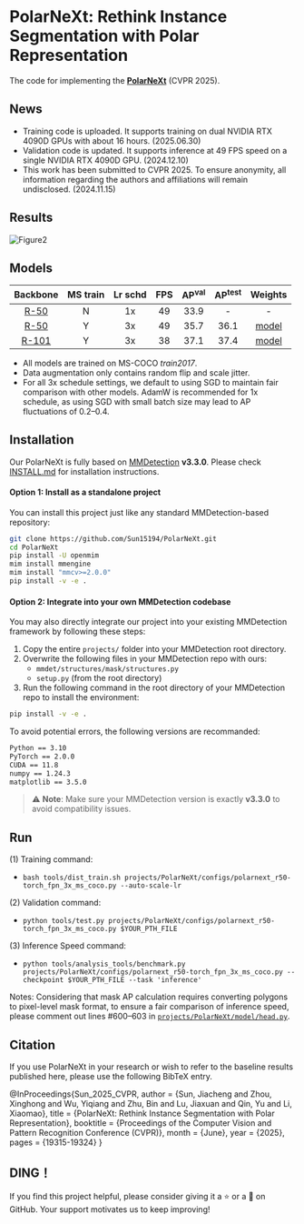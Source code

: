 # **PolarNeXt: Rethink Instance Segmentation with Polar Representation**

The code for implementing the [**PolarNeXt**](https://openaccess.thecvf.com/content/CVPR2025/html/Sun_PolarNeXt_Rethink_Instance_Segmentation_with_Polar_Representation_CVPR_2025_paper.html) (CVPR 2025). 


## News
- Training code is uploaded. It supports training on dual NVIDIA RTX 4090D GPUs with about 16 hours. (2025.06.30)
- Validation code is updated. It supports inference at 49 FPS speed on a single NVIDIA RTX 4090D GPU. (2024.12.10)
- This work has been submitted to CVPR 2025. To ensure anonymity, all information regarding the authors and affiliations will remain undisclosed. (2024.11.15)


## Results
![Figure2](imgs/Figure2.jpg)

## Models

| Backbone | MS train | Lr schd | FPS  | AP<sup>val</sup> | AP<sup>test</sup> |        Weights         |
| :------: | :------: | :-----: | :--: | :--------------: | :---------------: | :--------------------: |
|   [R-50](projects/PolarNeXt/configs/polarnext_r50-torch_fpn_1x_coco.py)   |    N     |   1x    |  49  |       33.9       |         -         |           -            |
|   [R-50](projects/PolarNeXt/configs/polarnext_r50-torch_fpn_3x_ms_coco.py)   |    Y     |   3x    |  49  |       35.7       |       36.1        | [model](https://pan.baidu.com/s/1LShE7EbeBsuK77I0hcSHbw?pwd=lyrn) |
|  [R-101](projects/PolarNeXt/configs/polarnext_r101-torch_fpn_3x_ms_coco.py)   |    Y     |   3x    |  38  |       37.1       |       37.4        | [model](https://pan.baidu.com/s/1yXuZ01CQvnSeQNtzDOQYsA?pwd=lyrn) |

- All models are trained on MS-COCO *train2017*.
- Data augmentation only contains random flip and scale jitter.
- For all 3x schedule settings, we default to using SGD to maintain fair comparison with other models. AdamW is recommended for 1x schedule, as using SGD with small batch size may lead to AP fluctuations of 0.2–0.4.

## Installation

Our PolarNeXt is fully based on [MMDetection](https://github.com/open-mmlab/mmdetection) **v3.3.0**. Please check [INSTALL.md](https://mmdetection.readthedocs.io/en/latest/get_started.html) for installation instructions.

#### Option 1: Install as a standalone project

You can install this project just like any standard MMDetection-based repository:

```bash
git clone https://github.com/Sun15194/PolarNeXt.git
cd PolarNeXt
pip install -U openmim
mim install mmengine
mim install "mmcv>=2.0.0"
pip install -v -e .
```

#### Option 2: Integrate into your own MMDetection codebase

You may also directly integrate our project into your existing MMDetection framework by following these steps:

1. Copy the entire `projects/` folder into your MMDetection root directory.
2. Overwrite the following files in your MMDetection repo with ours:
   - `mmdet/structures/mask/structures.py`
   - `setup.py` (from the root directory)
3. Run the following command in the root directory of your MMDetection repo to install the environment:

```bash
pip install -v -e .
```


To avoid potential errors, the following versions are recommanded:

```bash
Python == 3.10
PyTorch == 2.0.0
CUDA == 11.8
numpy == 1.24.3
matplotlib == 3.5.0
```
> ⚠️ **Note**: Make sure your MMDetection version is exactly **v3.3.0** to avoid compatibility issues.



## Run

(1) Training command:

- ```bash tools/dist_train.sh projects/PolarNeXt/configs/polarnext_r50-torch_fpn_3x_ms_coco.py --auto-scale-lr```

(2) Validation command:

- ```python tools/test.py projects/PolarNeXt/configs/polarnext_r50-torch_fpn_3x_ms_coco.py $YOUR_PTH_FILE ```

(3) Inference Speed command:

- ```python tools/analysis_tools/benchmark.py projects/PolarNeXt/configs/polarnext_r50-torch_fpn_3x_ms_coco.py --checkpoint $YOUR_PTH_FILE --task 'inference' ```

Notes: Considering that mask AP calculation requires converting polygons to pixel-level mask format, to ensure a fair comparison of inference speed, please comment out lines #600–603 in [`projects/PolarNeXt/model/head.py`](projects/PolarNeXt/model/head.py).



## Citation
If you use PolarNeXt in your research or wish to refer to the baseline results published here, please use the following BibTeX entry.

@InProceedings{Sun_2025_CVPR,
    author    = {Sun, Jiacheng and Zhou, Xinghong and Wu, Yiqiang and Zhu, Bin and Lu, Jiaxuan and Qin, Yu and Li, Xiaomao},
    title     = {PolarNeXt: Rethink Instance Segmentation with Polar Representation},
    booktitle = {Proceedings of the Computer Vision and Pattern Recognition Conference (CVPR)},
    month     = {June},
    year      = {2025},
    pages     = {19315-19324}
}

## DING！
If you find this project helpful, please consider giving it a ⭐️ or a 🍴 on GitHub. Your support motivates us to keep improving!

